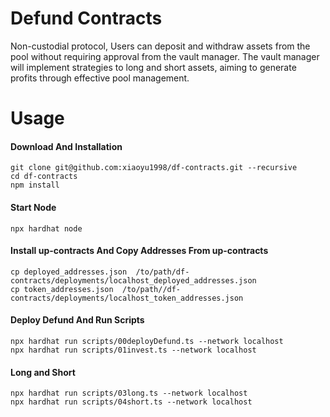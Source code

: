 # Defund Contracts

Non-custodial protocol, Users can deposit and withdraw assets from the pool without requiring approval from the vault manager. The vault manager will implement strategies to long and short assets, aiming to generate profits through effective pool management.

# Usage
#### Download And Installation

```shell
git clone git@github.com:xiaoyu1998/df-contracts.git --recursive
cd df-contracts
npm install
```
#### Start Node
```shell
npx hardhat node
```
#### Install up-contracts And Copy Addresses From up-contracts
```
cp deployed_addresses.json  /to/path/df-contracts/deployments/localhost_deployed_addresses.json
cp token_addresses.json  /to/path//df-contracts/deployments/localhost_token_addresses.json
```
#### Deploy Defund And Run Scripts
```shell
npx hardhat run scripts/00deployDefund.ts --network localhost
npx hardhat run scripts/01invest.ts --network localhost
```
#### Long and Short
```shell
npx hardhat run scripts/03long.ts --network localhost
npx hardhat run scripts/04short.ts --network localhost
```